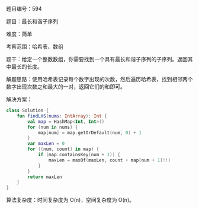题目编号：594

题目：最长和谐子序列

难度：简单

考察范围：哈希表、数组

题干：给定一个整数数组，你需要找到一个具有最长和谐子序列的子序列。返回其中最长的长度。

解题思路：使用哈希表记录每个数字出现的次数，然后遍历哈希表，找到相邻两个数字出现次数之和最大的一对，返回它们的和即可。

解决方案：

```kotlin
class Solution {
    fun findLHS(nums: IntArray): Int {
        val map = HashMap<Int, Int>()
        for (num in nums) {
            map[num] = map.getOrDefault(num, 0) + 1
        }
        var maxLen = 0
        for ((num, count) in map) {
            if (map.containsKey(num + 1)) {
                maxLen = maxOf(maxLen, count + map[num + 1]!!)
            }
        }
        return maxLen
    }
}
```

算法复杂度：时间复杂度为 O(n)，空间复杂度为 O(n)。